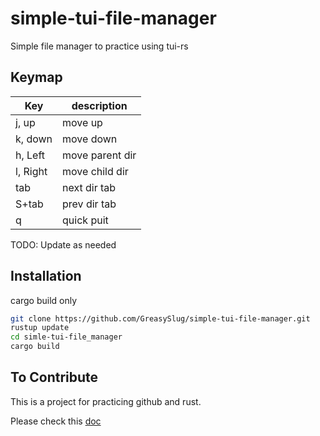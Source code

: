 # simple-tui-file-manager

Simple file manager to practice using tui-rs

## Keymap

| Key      | description     |
| -------  | --------------- |
| j, up    | move up         |
| k, down  | move down       |
| h, Left  | move parent dir |
| l, Right | move child dir  |
| tab      | next dir tab    |
| S+tab    | prev dir tab    |
| q        | quick puit      |

TODO: Update as needed

## Installation

cargo build only

```sh
git clone https://github.com/GreasySlug/simple-tui-file-manager.git
rustup update
cd simle-tui-file_manager
cargo build
```

## To Contribute

This is a project for practicing github and rust.

Please check this [doc](/docs/contribute.md)